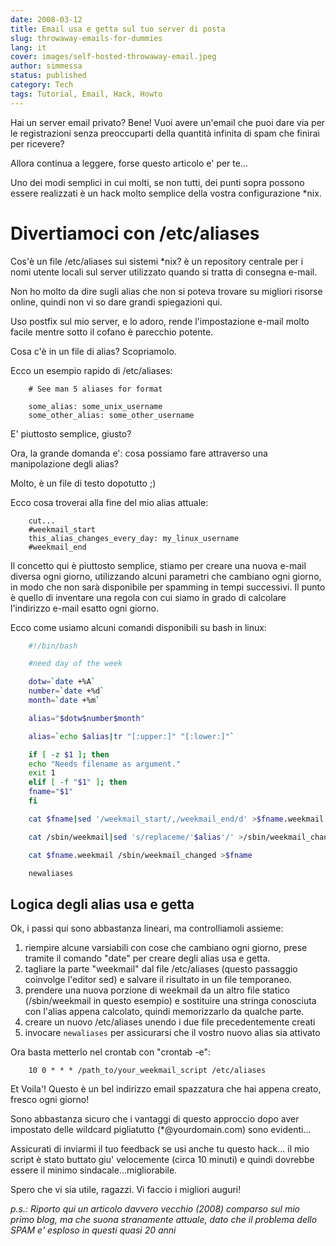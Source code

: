 ```yaml
---
date: 2008-03-12
title: Email usa e getta sul tuo server di posta
slug: throwaway-emails-for-dummies
lang: it
cover: images/self-hosted-throwaway-email.jpeg
author: simmessa
status: published
category: Tech
tags: Tutorial, Email, Hack, Howto
---
```


Hai un server email privato? Bene! Vuoi avere un'email che puoi dare via per le registrazioni senza preoccuparti della quantità infinita di spam che finirai per ricevere?

Allora continua a leggere, forse questo articolo e' per te...

Uno dei modi semplici in cui molti, se non tutti, dei punti sopra possono essere realizzati è un hack molto semplice della vostra configurazione *nix.

# Divertiamoci con /etc/aliases

Cos'è un file /etc/aliases sui sistemi *nix? è un repository centrale per i nomi utente locali sul server utilizzato quando si tratta di consegna e-mail.

Non ho molto da dire sugli alias che non si poteva trovare su migliori risorse online, quindi non vi so dare grandi spiegazioni qui.

Uso postfix sul mio server, e lo adoro, rende l'impostazione e-mail molto facile mentre sotto il cofano è parecchio potente.

Cosa c'è in un file di alias? Scopriamolo.

Ecco un esempio rapido di /etc/aliases:

```
    # See man 5 aliases for format

    some_alias: some_unix_username
    some_other_alias: some_other_username
```
E' piuttosto semplice, giusto?

Ora, la grande domanda e': cosa possiamo fare attraverso una manipolazione degli alias?

Molto, è un file di testo dopotutto ;)

Ecco cosa troverai alla fine del mio alias attuale:

```
    cut...
    #weekmail_start
    this_alias_changes_every_day: my_linux_username
    #weekmail_end
```

Il concetto qui è piuttosto semplice, stiamo per creare una nuova e-mail diversa ogni giorno, utilizzando alcuni parametri che cambiano ogni giorno, in modo che non sarà disponibile per spamming in tempi successivi. Il punto è quello di inventare una regola con cui siamo in grado di calcolare l'indirizzo e-mail esatto ogni giorno.

Ecco come usiamo alcuni comandi disponibili su bash in linux:

```bash
    #!/bin/bash

    #need day of the week

    dotw=`date +%A`
    number=`date +%d`
    month=`date +%m`

    alias="$dotw$number$month"

    alias=`echo $alias|tr "[:upper:]" "[:lower:]"`

    if [ -z $1 ]; then
    echo "Needs filename as argument."
    exit 1
    elif [ -f "$1" ]; then
    fname="$1"
    fi

    cat $fname|sed '/weekmail_start/,/weekmail_end/d' >$fname.weekmail

    cat /sbin/weekmail|sed 's/replaceme/'$alias'/' >/sbin/weekmail_changed

    cat $fname.weekmail /sbin/weekmail_changed >$fname

    newaliases
```

## Logica degli alias usa e getta

Ok, i passi qui sono abbastanza lineari, ma controlliamoli assieme:

1) riempire alcune varsiabili con cose che cambiano ogni giorno, prese tramite il comando "date" per creare degli alias usa e getta.
2) tagliare la parte "weekmail" dal file /etc/aliases (questo passaggio coinvolge l'editor sed) e salvare il risultato in un file temporaneo.
3) prendere una nuova porzione di weekmail da un altro file statico (/sbin/weekmail in questo esempio) e sostituire una stringa conosciuta con l'alias appena calcolato, quindi memorizzarlo da qualche parte.
4) creare un nuovo /etc/aliases unendo i due file precedentemente creati
5) invocare `newaliases` per assicurarsi che il vostro nuovo alias sia attivato

Ora basta metterlo nel crontab con "crontab -e":

```
    10 0 * * * /path_to/your_weekmail_script /etc/aliases
```

Et Voila'! Questo è un bel indirizzo email spazzatura che hai appena creato, fresco ogni giorno!

Sono abbastanza sicuro che i vantaggi di questo approccio dopo aver impostato delle wildcard pigliatutto (*@yourdomain.com) sono evidenti...

Assicurati di inviarmi il tuo feedback se usi anche tu questo hack... il mio script è stato buttato giu' velocemente (circa 10 minuti) e quindi dovrebbe essere il minimo sindacale...migliorabile.

Spero che vi sia utile, ragazzi. Vi faccio i migliori auguri!

_p.s.: Riporto qui un articolo davvero vecchio (2008) comparso sul mio primo blog, ma che suona stranamente attuale, dato che il problema dello SPAM e' esploso in questi quasi 20 anni_